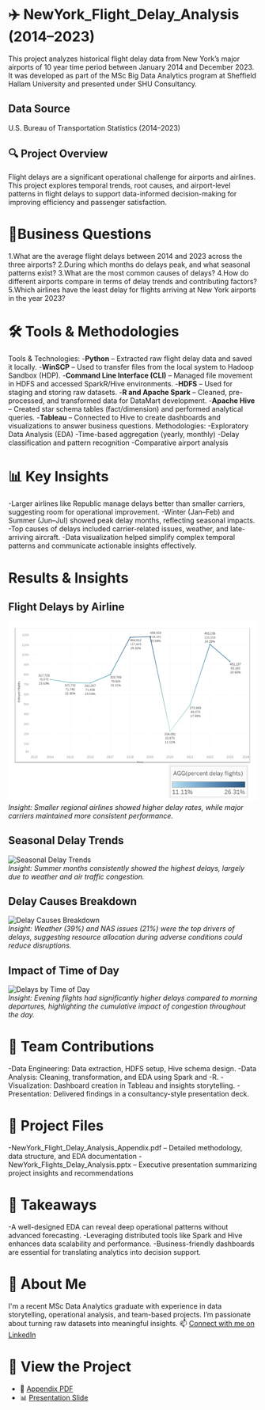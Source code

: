 # ✈️ NewYork_Flight_Delay_Analysis (2014–2023)
This project analyzes historical flight delay data from New York’s major airports of 10 year time period between January 2014 and December 2023. It was developed as part of the MSc Big Data Analytics program at Sheffield Hallam University and presented under SHU Consultancy.

## Data Source  
U.S. Bureau of Transportation Statistics (2014–2023)

## 🔍 Project Overview
Flight delays are a significant operational challenge for airports and airlines. This project explores temporal trends, root causes, and airport-level patterns in flight delays to support data-informed decision-making for improving efficiency and passenger satisfaction.

# 🎯Business Questions
1.What are the average flight delays between 2014 and 2023 across the three airports?
2.During which months do delays peak, and what seasonal patterns exist?
3.What are the most common causes of delays?
4.How do different airports compare in terms of delay trends and contributing factors?
5.Which airlines have the least delay for flights arriving at New York airports in the year 2023?

# 🛠️ Tools & Methodologies
Tools & Technologies:
-**Python** – Extracted raw flight delay data and saved it locally.
-**WinSCP** – Used to transfer files from the local system to Hadoop Sandbox (HDP).
-**Command Line Interface (CLI)** – Managed file movement in HDFS and accessed SparkR/Hive environments.
-**HDFS** – Used for staging and storing raw datasets.
-**R and Apache Spark** – Cleaned, pre-processed, and transformed data for DataMart development.
-**Apache Hive** – Created star schema tables (fact/dimension) and performed analytical queries.
-**Tableau** – Connected to Hive to create dashboards and visualizations to answer business questions.
Methodologies:
-Exploratory Data Analysis (EDA)
-Time-based aggregation (yearly, monthly)
-Delay classification and pattern recognition
-Comparative airport analysis
 
# 📊 Key Insights
-Larger airlines like Republic manage delays better than smaller carriers, suggesting room for operational improvement.
-Winter (Jan–Feb) and Summer (Jun–Jul) showed peak delay months, reflecting seasonal impacts.
-Top causes of delays included carrier-related issues, weather, and late-arriving aircraft.
-Data visualization helped simplify complex temporal patterns and communicate actionable insights effectively.

# Results & Insights

## Flight Delays by Airline
![Flight Delays by Airline](visuals/BQ1.png)  
*Insight: Smaller regional airlines showed higher delay rates, while major carriers maintained more consistent performance.*

## Seasonal Delay Trends
![Seasonal Delay Trends](images/delay_trends.png)  
*Insight: Summer months consistently showed the highest delays, largely due to weather and air traffic congestion.*

## Delay Causes Breakdown
![Delay Causes Breakdown](images/delay_causes.png)  
*Insight: Weather (39%) and NAS issues (21%) were the top drivers of delays, suggesting resource allocation during adverse conditions could reduce disruptions.*

## Impact of Time of Day
![Delays by Time of Day](images/delays_timeofday.png)  
*Insight: Evening flights had significantly higher delays compared to morning departures, highlighting the cumulative impact of congestion throughout the day.*


# 👥 Team Contributions
-Data Engineering: Data extraction, HDFS setup, Hive schema design.
-Data Analysis: Cleaning, transformation, and EDA using Spark and -R.
-Visualization: Dashboard creation in Tableau and insights storytelling.
-Presentation: Delivered findings in a consultancy-style presentation deck.

# 📁 Project Files
-NewYork_Flight_Delay_Analysis_Appendix.pdf – Detailed methodology, data structure, and EDA documentation
-NewYork_Flights_Delay_Analysis.pptx – Executive presentation summarizing project insights and recommendations

# 🌟 Takeaways
-A well-designed EDA can reveal deep operational patterns without advanced forecasting.
-Leveraging distributed tools like Spark and Hive enhances data scalability and performance.
-Business-friendly dashboards are essential for translating analytics into decision support.

# 📌 About Me
I'm a recent MSc Data Analytics graduate with experience in data storytelling, operational analysis, and team-based projects. I’m passionate about turning raw datasets into meaningful insights.
📫 [Connect with me on LinkedIn](www.linkedin.com/in/bhumika-hanumantharaya ) 

#  📌 View the Project
- 📄 [Appendix PDF](https://drive.google.com/file/d/1452v1jmtj9ZEGUhbE8gaejx8ixe8Yglm/view?usp=drive_link)
- 📊 [Presentation Slide](https://docs.google.com/presentation/d/1mf8w9lCGUvnwICWlJiQRD0NhzkQamd4m/edit?usp=drive_link&ouid=104797347104586255676&rtpof=true&sd=true)

